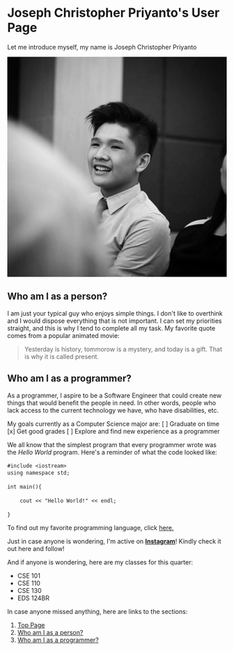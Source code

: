 # Joseph Christopher Priyanto's User Page


Let me introduce myself, my name is Joseph Christopher Priyanto

![My Self-portrait](picture.jpeg)

## Who am I as a person?

I am just your typical guy who enjoys simple things. I don't like to overthink and I would dispose everything that is not important. I can set my priorities straight, and this is why I tend to complete all my task. My favorite quote comes from a popular animated movie:

> Yesterday is history, tommorow is a mystery, and today is a gift. That is why it is called present.

## Who am I as a programmer?

As a programmer, I aspire to be a Software Engineer that could create new things that would benefit the people in need. In other words, people who lack access to the current technology we have, who have disabilities, etc.

My goals currently as a Computer Science major are:
[ ] Graduate on time
[x] Get good grades
[ ] Explore and find new experience as a programmer

We all know that the simplest program that every programmer wrote was the *Hello World* program. Here's a reminder of what the code looked like:

```
#include <iostream>
using namespace std;

int main(){

    cout << "Hello World!" << endl;

}
```
To find out my favorite programming language, click [here.](README.md)

Just in case anyone is wondering, I'm active on **[Instagram](https://www.instagram.com/jcpriyanto/)**! Kindly check it out here and follow!

And if anyone is wondering, here are my classes for this quarter:
- CSE 101
- CSE 110
- CSE 130
- EDS 124BR

In case anyone missed anything, here are links to the sections:
1. [Top Page](#joseph-christopher-priyantos-user-page)
2. [Who am I as a person?](#who-am-i-as-a-person)
3. [Who am I as a programmer?](#who-am-i-as-a-programmer)
